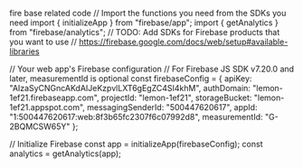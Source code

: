 fire base related code
// Import the functions you need from the SDKs you need
import { initializeApp } from "firebase/app";
import { getAnalytics } from "firebase/analytics";
// TODO: Add SDKs for Firebase products that you want to use
// https://firebase.google.com/docs/web/setup#available-libraries

// Your web app's Firebase configuration
// For Firebase JS SDK v7.20.0 and later, measurementId is optional
const firebaseConfig = {
  apiKey: "AIzaSyCNGncAKdAIJeKzpvlLXT6gEgZC4SI4khM",
  authDomain: "lemon-1ef21.firebaseapp.com",
  projectId: "lemon-1ef21",
  storageBucket: "lemon-1ef21.appspot.com",
  messagingSenderId: "500447620617",
  appId: "1:500447620617:web:8f3b65fc2307f6c07992d8",
  measurementId: "G-2BQMCSW65Y"
};

// Initialize Firebase
const app = initializeApp(firebaseConfig);
const analytics = getAnalytics(app);